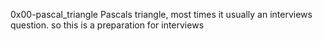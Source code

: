 0x00-pascal_triangle
Pascals triangle, most times it usually an interviews question.
so this is a preparation for interviews
